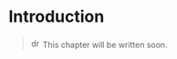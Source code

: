 # Introduction
> <img src="../assets/img/info.png" alt="drawing" width="16" style="margin-top: 3px; margin-bottom: -3px"/> This chapter will be written soon.
